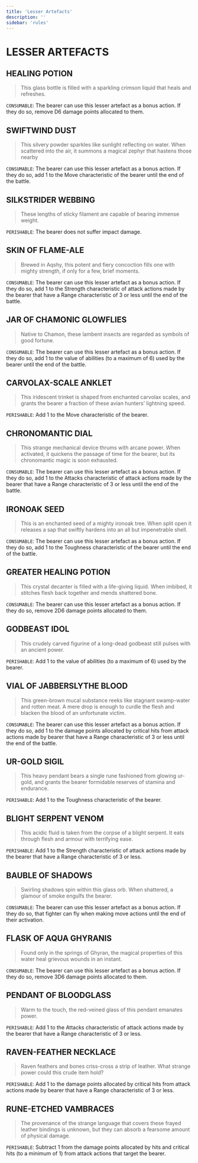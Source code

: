 ```yaml
---
title: 'Lesser Artefacts'
description: ''
sidebar: 'rules'
---
```

# LESSER ARTEFACTS

## HEALING POTION

> This glass bottle is filled with a sparkling crimson liquid that heals and refreshes.

`CONSUMABLE`: The bearer can use this lesser artefact as a bonus action. If they do so, remove D6 damage points allocated to them.

## SWIFTWIND DUST
> This silvery powder sparkles like sunlight reflecting on water. When scattered into the air, it summons a magical zephyr that hastens those nearby

`CONSUMABLE`: The bearer can use this lesser artefact as a bonus action. If they do so, add 1 to the Move characteristic of the bearer until the end of the battle.

## SILKSTRIDER WEBBING

> These lengths of sticky filament are capable of bearing immense weight.

`PERISHABLE`: The bearer does not suffer impact damage.

## SKIN OF FLAME-ALE

> Brewed in Aqshy, this potent and fiery concoction  fills one with mighty strength, if only for a few,  brief moments.

`CONSUMABLE`: The bearer can use this lesser artefact as a bonus action. If they do so, add 1 to the Strength characteristic of attack actions made by the bearer that have a Range characteristic of 3 or less until the end of the battle.

## JAR OF CHAMONIC GLOWFLIES

> Native to Chamon, these lambent insects are regarded as symbols of good fortune.

`CONSUMABLE`: The bearer can use this lesser artefact as a bonus action. If they do so, add 1 to the value of abilities (to a maximum of 6) used by the bearer until the end of the battle.

## CARVOLAX-SCALE ANKLET

> This iridescent trinket is shaped from enchanted carvolax scales, and grants the bearer a fraction of these avian hunters’ lightning speed.

`PERISHABLE`: Add 1 to the Move characteristic of the bearer.

## CHRONOMANTIC DIAL

> This strange mechanical device thrums with arcane  power. When activated, it quickens the passage of time for the bearer, but its chronomantic magic is soon exhausted.

`CONSUMABLE`: The bearer can use this lesser artefact as a bonus action. If they do so, add 1 to the Attacks characteristic of attack actions made by the bearer that have a Range characteristic of 3 or less until the end of the battle.

## IRONOAK SEED

> This is an enchanted seed of a mighty ironoak tree. When split open it releases a sap that swiftly hardens into an all but impenetrable shell.

`CONSUMABLE`: The bearer can use this lesser artefact as a bonus action. If they do so, add 1 to the Toughness characteristic of the bearer until the end of the battle.

## GREATER HEALING POTION

> This crystal decanter is filled with a life-giving liquid. When imbibed, it stitches flesh back together and mends shattered bone.

`CONSUMABLE`: The bearer can use this lesser artefact as a bonus action. If they do so, remove 2D6 damage points allocated to them.

## GODBEAST IDOL

> This crudely carved figurine of a long-dead godbeast still pulses with an ancient power.

`PERISHABLE`: Add 1 to the value of abilities (to a maximum of 6) used by the bearer.

## VIAL OF JABBERSLYTHE BLOOD

> This green-brown mucal substance reeks like stagnant swamp-water and rotten meat. A mere drop is enough to curdle the flesh and blacken the blood of an unfortunate victim.

`CONSUMABLE`: The bearer can use this lesser artefact as a bonus action. If they do so, add 1 to the damage points allocated by critical hits from attack actions made by bearer that have a Range characteristic of 3 or less until the end of the battle.

## UR-GOLD SIGIL

> This heavy pendant bears a single rune fashioned from glowing ur-gold, and grants the bearer formidable reserves of stamina and endurance.

`PERISHABLE`: Add 1 to the Toughness characteristic of the bearer.

## BLIGHT SERPENT VENOM

> This acidic fluid is taken from the corpse of a blight serpent. It eats through flesh and armour with terrifying ease.

`PERISHABLE`: Add 1 to the Strength characteristic of attack actions made by the bearer that have a Range characteristic of 3 or less.

## BAUBLE OF SHADOWS

> Swirling shadows spin within this glass orb. When shattered, a glamour of smoke engulfs the bearer.  

`CONSUMABLE`: The bearer can use this lesser artefact as a bonus action. If they do so, that fighter can fly when making move actions until the end of their activation.

## FLASK OF AQUA GHYRANIS

> Found only in the springs of Ghyran, the magical properties of this water heal grievous wounds in an instant.

`CONSUMABLE`: The bearer can use this lesser artefact as a bonus action. If they do so, remove 3D6 damage points allocated to them.

## PENDANT OF BLOODGLASS

> Warm to the touch, the red-veined glass of this pendant emanates power.

`PERISHABLE`: Add 1 to the Attacks characteristic of attack actions made by the bearer that have a Range characteristic of 3 or less.

## RAVEN-FEATHER NECKLACE

> Raven feathers and bones criss-cross a strip of leather. What strange power could this crude item hold?  

`PERISHABLE`: Add 1 to the damage points allocated by critical hits from attack actions made by bearer that have a Range characteristic of 3 or less.

## RUNE-ETCHED VAMBRACES

> The provenance of the strange language that covers these frayed leather bindings is unknown, but they can absorb a fearsome amount of physical damage.  

`PERISHABLE`: Subtract 1 from the damage points allocated by hits and critical hits (to a minimum of 1) from attack actions that target the bearer. 

